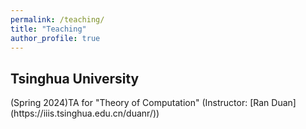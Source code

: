 ```yaml
---
permalink: /teaching/
title: "Teaching"
author_profile: true
---
```



<h2>Tsinghua University</h2>
(Spring 2024)TA for "Theory of Computation" (Instructor: [Ran Duan](https://iiis.tsinghua.edu.cn/duanr/))

